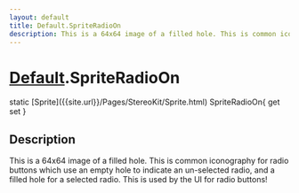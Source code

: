 ```yaml
---
layout: default
title: Default.SpriteRadioOn
description: This is a 64x64 image of a filled hole. This is common iconography for radio buttons which use an empty hole to indicate an un-selected radio, and a filled hole for a selected radio. This is used by the UI for radio buttons!
---
```

# [Default]({{site.url}}/Pages/StereoKit/Default.html).SpriteRadioOn

<div class='signature' markdown='1'>
static [Sprite]({{site.url}}/Pages/StereoKit/Sprite.html) SpriteRadioOn{ get set }
</div>

## Description
This is a 64x64 image of a filled hole. This is common
iconography for radio buttons which use an empty hole to indicate
an un-selected radio, and a filled hole for a selected radio. This
is used by the UI for radio buttons!

